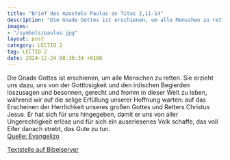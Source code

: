 ```yaml
---
title: "Brief des Apostels Paulus an Titus 2,11-14"
description: "Die Gnade Gottes ist erschienen, um alle Menschen zu retten. Sie erzieht uns dazu, uns von der Gottlosigkeit und den irdischen Begierden loszusagen und besonnen, gerecht und fromm in dieser Welt zu leben, während wir auf die selige Erfüllung unserer Hoffnung warten: auf das Ersch...."
images:
- "/symbols/paulus.jpg"
layout: post
category: LECTIO 2
tag: LECTIO 2
date: 2024-12-24 08:30:34 +0100
---
```

Die Gnade Gottes ist erschienen, um alle Menschen zu retten.
Sie erzieht uns dazu, uns von der Gottlosigkeit und den irdischen Begierden loszusagen und besonnen, gerecht und fromm in dieser Welt zu leben,
während wir auf die selige Erfüllung unserer Hoffnung warten: auf das Erscheinen der Herrlichkeit unseres großen Gottes und Retters Christus Jesus.<!--more-->
Er hat sich für uns hingegeben, damit er uns von aller Ungerechtigkeit erlöse und für sich ein auserlesenes Volk schaffe, das voll Eifer danach strebt, das Gute zu tun.<br>
[Quelle: Evangelizo](https://evangeliumtagfuertag.org/DE/gospel)

[Textstelle auf Bibelserver](https://www.bibleserver.com/EU/Titus2,11-14)
